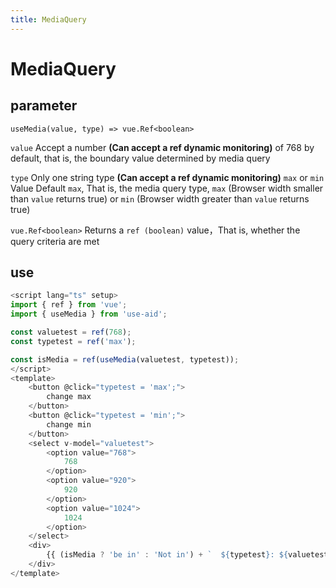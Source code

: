 ```yaml
---
title: MediaQuery
---
```


# MediaQuery

## parameter
`useMedia(value, type) => vue.Ref<boolean>`

`value` Accept a number **(Can accept a ref dynamic monitoring)** of 768 by default, that is, the boundary value determined by media query

`type` Only one string type **(Can accept a ref dynamic monitoring)** `max` or `min` Value Default `max`,
That is, the media query type, `max` (Browser width smaller than `value` returns true) or
 `min` (Browser width greater than `value` returns true)

`vue.Ref<boolean>` Returns a `ref (boolean)` value，That is, whether the query criteria are met

## use
```ts
<script lang="ts" setup>
import { ref } from 'vue';
import { useMedia } from 'use-aid';

const valuetest = ref(768);
const typetest = ref('max');

const isMedia = ref(useMedia(valuetest, typetest));
</script>
<template>
    <button @click="typetest = 'max';">
        change max
    </button>
    <button @click="typetest = 'min';">
        change min
    </button>
    <select v-model="valuetest">
        <option value="768">
            768
        </option>
        <option value="920">
            920
        </option>
        <option value="1024">
            1024
        </option>
    </select>
    <div>
        {{ (isMedia ? 'be in' : 'Not in') + `  ${typetest}: ${valuetest}` }}
    </div>
</template>
```